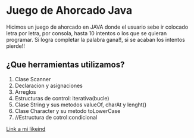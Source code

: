 # Juego de Ahorcado Java

Hicimos un juego de ahorcado en JAVA donde el usuario sebe ir colocado letra por letra, por consola, hasta 10 intentos o los que se quieran programar. Si logra completar la palabra gana!!, si se acaban los intentos pierde!!

## ¿Que herramientas utilizamos?
1. Clase Scanner
2. Declaracion y asignaciones
3. Arreglos
4. Estructuras de control: iterativa(bucle)
5. Clase String y sus metodos valueOf, charAt y lenght()
6. Clase Character y su metodo toLowerCase
7. //Estructura de cotrol:condicional

[Link a mi likeind](https://www.linkedin.com/in/lorena-suarez0609/)